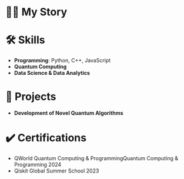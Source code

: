 # 🧑‍💻 My Story


# 🛠️ Skills

- **Programming**: Python, C++, JavaScript
- **Quantum Computing**
- **Data Science & Data Analytics**

# 📝 Projects

- **Development of Novel Quantum Algorithms**

# ✔️ Certifications

- QWorld Quantum Computing & ProgrammingQuantum Computing & Programming 2024
- Qiskit Global Summer School 2023


